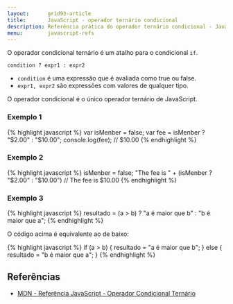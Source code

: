 ```yaml
---
layout:      grid93-article
title:       JavaScript - operador ternário condicional
description: Referência prática do operador ternário condicional - JavaScript
menu:        javascript-refs
---
```


O operador condicional ternário é um atalho para o condicional `if`.

    condition ? expr1 : expr2

- `condition` é uma expressão que é avaliada como true ou false.
- `expr1, expr2` são expressões com valores de qualquer tipo. 

O operador condicional é o único operador ternário de JavaScript.


### Exemplo 1

{% highlight javascript %}
var isMenber = false;
var fee = isMenber ? "$2.00" : "$10.00";
console.log(fee);
// $10.00
{% endhighlight %}


### Exemplo 2


{% highlight javascript %}
isMenber = false;
"The fee is " + (isMenber ? "$2.00" : "$10.00")
// The fee is $10.00
{% endhighlight %}


### Exemplo 3

{% highlight javascript %}
resultado = (a > b) ? "a é maior que b" : "b é maior que a";
{% endhighlight %}

O código acima é equivalente ao de baixo:

{% highlight javascript %}
if (a > b) {
    resultado = "a é maior que b";
} else {
    resultado = "b é maior que a";
}
{% endhighlight %}



Referências
---

- [MDN - Referência JavaScript - Operador Condicional Ternário](https://developer.mozilla.org/pt-BR/docs/Web/JavaScript/Reference/Operators/Operador_Condicional "link-externo")
